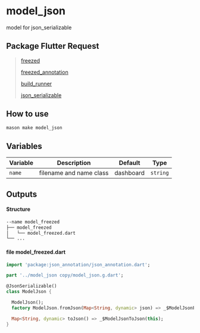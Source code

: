 # model_json

model for json_serializable

## Package Flutter Request
>[freezed](https://pub.dev/packages/freezed)
>
>[freezed_annotation](https://pub.dev/packages/freezed_annotation)
>
>[build_runner](https://pub.dev/packages/build_runner)
>
>[json_serializable](https://pub.dev/packages/json_serializable)

## How to use 

```sh
mason make model_json
```

## Variables

| Variable       | Description             | Default     | Type     |
| -------------- | ----------------------- | ----------- | -------- |
| `name`         | filename and name class | dashboard   | `string` |

## Outputs

#### Structure
```sh
--name model_freezed
├── model_freezed
│   └── model_freezed.dart
└── ...
```

#### file model_freezed.dart
```dart
import 'package:json_annotation/json_annotation.dart';

part '../model_json copy/model_json.g.dart';

@JsonSerializable()
class ModelJson {

  ModelJson();
  factory ModelJson.fromJson(Map<String, dynamic> json) => _$ModelJsonFromJson(json);

  Map<String, dynamic> toJson() => _$ModelJsonToJson(this);
}
```
